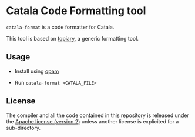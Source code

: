 Catala Code Formatting tool
===========================

`catala-format` is a code formatter for Catala.

This tool is based on [topiary](https://github.com/tweag/topiary), a
generic formatting tool.

## Usage

- Install using [opam](https://github.com/ocaml/opam/)

- Run `catala-format <CATALA_FILE>`

## License

The compiler and all the code contained in this repository is released under
the [Apache license (version 2)](LICENSE.txt) unless another license is explicited
for a sub-directory.
